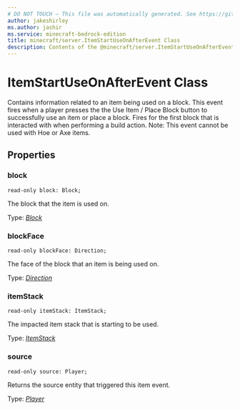 ```yaml
---
# DO NOT TOUCH — This file was automatically generated. See https://github.com/mojang/minecraftapidocsgenerator to modify descriptions, examples, etc.
author: jakeshirley
ms.author: jashir
ms.service: minecraft-bedrock-edition
title: minecraft/server.ItemStartUseOnAfterEvent Class
description: Contents of the @minecraft/server.ItemStartUseOnAfterEvent class.
---
```

# ItemStartUseOnAfterEvent Class

Contains information related to an item being used on a block. This event fires when a player presses the the Use Item / Place Block button to successfully use an item or place a block. Fires for the first block that is interacted with when performing a build action. Note: This event cannot be used with Hoe or Axe items.

## Properties

### **block**
`read-only block: Block;`

The block that the item is used on.

Type: [*Block*](Block.md)

### **blockFace**
`read-only blockFace: Direction;`

The face of the block that an item is being used on.

Type: [*Direction*](Direction.md)

### **itemStack**
`read-only itemStack: ItemStack;`

The impacted item stack that is starting to be used.

Type: [*ItemStack*](ItemStack.md)

### **source**
`read-only source: Player;`

Returns the source entity that triggered this item event.

Type: [*Player*](Player.md)
